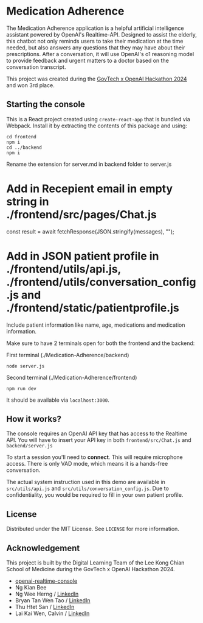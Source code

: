 # Medication Adherence

The Medication Adherence application is a helpful artificial intelligence assistant powered by OpenAI's Realtime-API. Designed to assist the elderly, this chatbot not only reminds users to take their medication at the time needed, but also answers any questions that they may have about their prescriptions. After a conversation, it will use OpenAI's o1 reasoning model to provide feedback and urgent matters to a doctor based on the conversation transcript.


This project was created during the [GovTech x OpenAI Hackathon 2024](https://www.tech.gov.sg/media/events/govtech-openai-hackathon-2024/) and won 3rd place.

## Starting the console

This is a React project created using `create-react-app` that is bundled via Webpack.
Install it by extracting the contents of this package and using:

```shell
cd frontend
npm i
cd ../backend
npm i
```
Rename the extension for server.md in backend folder to server.js

# Add in Recepient email in empty string in ./frontend/src/pages/Chat.js
const result = await fetchResponse(JSON.stringify(messages), "");

# Add in JSON patient profile in ./frontend/utils/api.js, ./frontend/utils/conversation_config.js and ./frontend/static/patientprofile.js
Include patient information like name, age, medications and medication information.

Make sure to have 2 terminals open for both the frontend and the backend:

First terminal (./Medication-Adherence/backend)
```shell
node server.js
```

Second terminal (./Medication-Adherence/frontend)
```shell
npm run dev
```

It should be available via `localhost:3000`.

## How it works?

The console requires an OpenAI API key that has access to the Realtime API.
You will have to insert your API key in both `frontend/src/Chat.js` and `backend/server.js`

To start a session you'll need to **connect**. This will require microphone access.
There is only VAD mode, which means it is a hands-free conversation.

The actual system instruction used in this demo are available in `src/utils/api.js` and `src/utils/conversation_config.js`. Due to confidentiality, you would be required to fill in your own patient profile.

## License
Distributed under the MIT License. See `LICENSE` for more information.

## Acknowledgement

This project is built by the Digital Learning Team of the Lee Kong Chian School of Medicine during the GovTech x OpenAI Hackathon 2024.

- [openai-realtime-console](https://github.com/openai/openai-realtime-console)
- Ng Kian Bee
- Ng Wee Herng / [LinkedIn](https://www.linkedin.com/in/ng-wee-herng-0b8888272/)
- Bryan Tan Wen Tao / [LinkedIn](https://www.linkedin.com/in/bryan-tan-wen-tao-843b27272/)
- Thu Htet San / [LinkedIn](https://www.linkedin.com/in/thu-htet-san-733607169/)
- Lai Kai Wen, Calvin / [LinkedIn](https://www.linkedin.com/in/calvin-lai-1865b9279/)